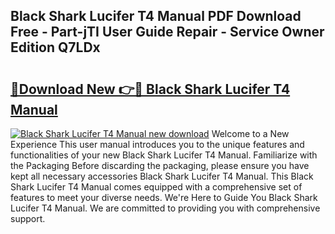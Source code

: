 ## Black Shark Lucifer T4 Manual PDF Download Free - Part-jTI User Guide Repair - Service Owner Edition Q7LDx

# <h2><a href="http://cf1589.oget.top/?id=Black+Shark+Lucifer+T4+Manual">🔗Download New 👉🔴 Black Shark Lucifer T4 Manual</a></h2>

[![Black Shark Lucifer T4 Manual new download](https://i.imgur.com/5g1atiW.png)](http://cf1589.oget.top/?id=Black+Shark+Lucifer+T4+Manual)
Welcome to a New Experience This user manual introduces you to the unique features and functionalities of your new Black Shark Lucifer T4 Manual. Familiarize with the Packaging Before discarding the packaging, please ensure you have kept all necessary accessories Black Shark Lucifer T4 Manual. This Black Shark Lucifer T4 Manual comes equipped with a comprehensive set of features to meet your diverse needs. We're Here to Guide You Black Shark Lucifer T4 Manual. We are committed to providing you with comprehensive support.
